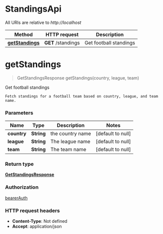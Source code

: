 # StandingsApi

All URIs are relative to *http://localhost*

| Method | HTTP request | Description |
|------------- | ------------- | -------------|
| [**getStandings**](StandingsApi.md#getStandings) | **GET** /standings | Get football standings |


<a name="getStandings"></a>
# **getStandings**
> GetStandingsResponse getStandings(country, league, team)

Get football standings

    Fetch standings for a football team based on country, league, and team name.

### Parameters

|Name | Type | Description  | Notes |
|------------- | ------------- | ------------- | -------------|
| **country** | **String**| the country name | [default to null] |
| **league** | **String**| The league name | [default to null] |
| **team** | **String**| The team name | [default to null] |

### Return type

[**GetStandingsResponse**](../Models/GetStandingsResponse.md)

### Authorization

[bearerAuth](../README.md#bearerAuth)

### HTTP request headers

- **Content-Type**: Not defined
- **Accept**: application/json

